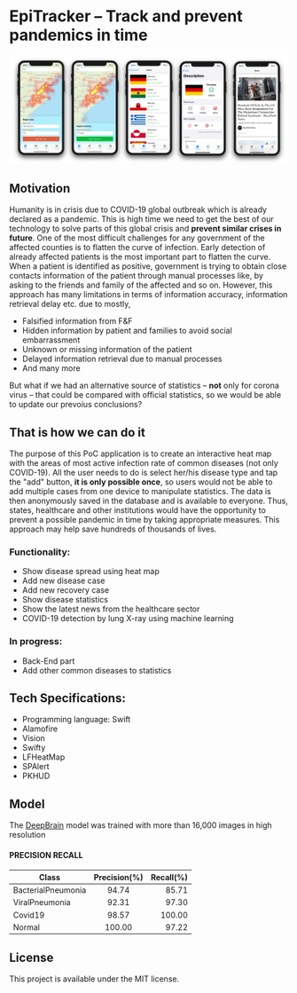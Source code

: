 # EpiTracker – Track and prevent pandemics in time 
![Screenshot](screen.png?raw=true "Title")

## Motivation
Humanity is in crisis due to COVID-19 global outbreak which is already declared as a pandemic. This is high time we need to get the best of our technology to solve parts of this global crisis and **prevent similar crises in future**. One of the most difficult challenges for any government of the affected counties is to flatten the curve of infection. Early detection of already affected patients is the most important part to flatten the curve. When a patient is identified as positive, government is trying to obtain close contacts information of the patient through manual processes like, by asking to the friends and family of the affected and so on. However, this approach has many limitations in terms of information accuracy, information retrieval delay etc. due to mostly,

* Falsified information from F&F
* Hidden information by patient and families to avoid social embarrassment
* Unknown or missing information of the patient
* Delayed information retrieval due to manual processes
* And many more

But what if we had an alternative source of statistics – **not** only for corona virus – that could be compared with official statistics, so we would be able to update our prevoius conclusions? 

## That is how we can do it
The purpose of this PoC application is to create an interactive heat map with the areas of most active infection rate of common diseases (not only COVID-19). All the user needs to do is select her/his disease type and tap the "add" button, **it is only possible once**, so users would not be able to add multiple cases from one device to manipulate statistics. The data is then anonymously saved in the database and is available to everyone. Thus, states, healthcare and other institutions would have the opportunity to prevent a possible pandemic in time by taking appropriate measures. This approach may help save hundreds of thousands of lives.

### Functionality:
* Show disease spread using heat map
* Add new disease case
* Add new recovery case
* Show disease statistics 
* Show the latest news from the healthcare sector
* COVID-19 detection by lung X-ray using machine learning 

### In progress:
* Back-End part 
* Add other common diseases to statistics 

## Tech Specifications:
* Programming language: Swift
* Alamofire
* Vision
* Swifty
* LFHeatMap
* SPAlert
* PKHUD

## Model
The [DeepBrain](https://github.com/skytells-research/Covid19-AI-Detection) model was trained with more than 16,000 images in high resolution

#### PRECISION RECALL
| Class   |      Precision(%)      |  Recall(%) |
|----------|:-------------:|------:|
| BacterialPneumonia |  94.74 | 85.71 |
| ViralPneumonia |    92.31   |   97.30 |
| Covid19 | 98.57 |    100.00 |
| Normal | 100.00 |    97.22 |

## License
This project is available under the MIT license.
